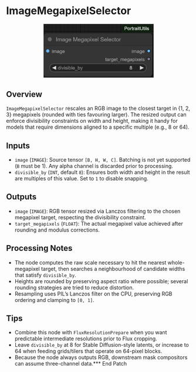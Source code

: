 # ImageMegapixelSelector
<div align="center"><img src="screenshots/image_megapixel_selector.png" alt="Screenshot" width="300" /></div>


## Overview
`ImageMegapixelSelector` rescales an RGB image to the closest target in {1, 2, 3} megapixels (rounded with ties favouring larger). The resized output can enforce divisibility constraints on width and height, making it handy for models that require dimensions aligned to a specific multiple (e.g., 8 or 64).

## Inputs
- `image` (`IMAGE`): Source tensor `[B, H, W, C]`. Batching is not yet supported (`B` must be 1). Any alpha channel is discarded prior to processing.
- `divisible_by` (`INT`, default `8`): Ensures both width and height in the result are multiples of this value. Set to `1` to disable snapping.

## Outputs
- `image` (`IMAGE`): RGB tensor resized via Lanczos filtering to the chosen megapixel target, respecting the divisibility constraint.
- `target_megapixels` (`FLOAT`): The actual megapixel value achieved after rounding and modulus corrections.

## Processing Notes
- The node computes the raw scale necessary to hit the nearest whole-megapixel target, then searches a neighbourhood of candidate widths that satisfy `divisible_by`.
- Heights are rounded by preserving aspect ratio where possible; several rounding strategies are tried to reduce distortion.
- Resampling uses PIL’s Lanczos filter on the CPU, preserving RGB ordering and clamping to `[0, 1]`.

## Tips
- Combine this node with `FluxResolutionPrepare` when you want predictable intermediate resolutions prior to Flux cropping.
- Leave `divisible_by` at 8 for Stable Diffusion-style latents, or increase to 64 when feeding grids/tilers that operate on 64-pixel blocks.
- Because the node always outputs RGB, downstream mask compositors can assume three-channel data.*** End Patch
